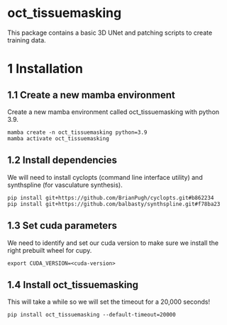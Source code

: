 # oct_tissuemasking
This package contains a basic 3D UNet and patching scripts to create training data.

# 1 Installation

## 1.1 Create a new mamba environment

Create a new mamba environment called oct_tissuemasking with python 3.9.

```
mamba create -n oct_tissuemasking python=3.9
mamba activate oct_tissuemasking
```

## 1.2 Install dependencies

We will need to install cyclopts (command line interface utility) and synthspline (for vasculature synthesis).

```
pip install git+https://github.com/BrianPugh/cyclopts.git#b862234
pip install git+https://github.com/balbasty/synthspline.git#f78ba23
```

## 1.3 Set cuda parameters

We need to identify and set our cuda version to make sure we install the right prebuilt wheel for cupy.

```
export CUDA_VERSION=<cuda-version>
```

## 1.4 Install oct_tissuemasking

This will take a while so we will set the timeout for a 20,000 seconds!

```
pip install oct_tissuemasking --default-timeout=20000
```